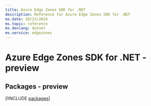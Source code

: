 ```yaml
---
title: Azure Edge Zones SDK for .NET
description: Reference for Azure Edge Zones SDK for .NET
ms.date: 10/23/2024
ms.topic: reference
ms.devlang: dotnet
ms.service: edgezones
---
```

# Azure Edge Zones SDK for .NET - preview
## Packages - preview
[!INCLUDE [packages](edge-zones-index.md)]